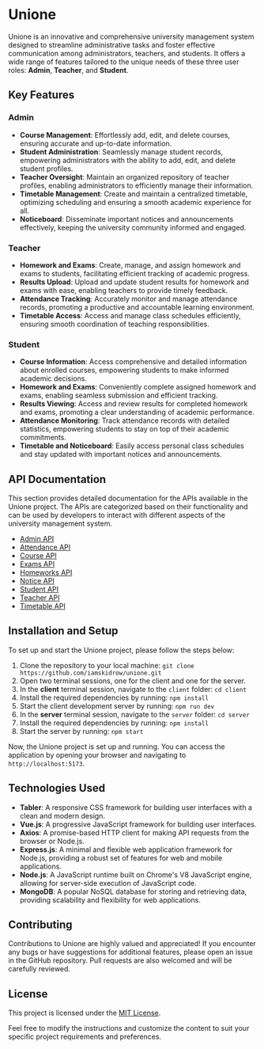 # Unione

Unione is an innovative and comprehensive university management system designed to streamline administrative tasks and foster effective communication among administrators, teachers, and students. It offers a wide range of features tailored to the unique needs of these three user roles: **Admin**, **Teacher**, and **Student**.

## Key Features

### Admin

- **Course Management**: Effortlessly add, edit, and delete courses, ensuring accurate and up-to-date information.
- **Student Administration**: Seamlessly manage student records, empowering administrators with the ability to add, edit, and delete student profiles.
- **Teacher Oversight**: Maintain an organized repository of teacher profiles, enabling administrators to efficiently manage their information.
- **Timetable Management**: Create and maintain a centralized timetable, optimizing scheduling and ensuring a smooth academic experience for all.
- **Noticeboard**: Disseminate important notices and announcements effectively, keeping the university community informed and engaged.

### Teacher

- **Homework and Exams**: Create, manage, and assign homework and exams to students, facilitating efficient tracking of academic progress.
- **Results Upload**: Upload and update student results for homework and exams with ease, enabling teachers to provide timely feedback.
- **Attendance Tracking**: Accurately monitor and manage attendance records, promoting a productive and accountable learning environment.
- **Timetable Access**: Access and manage class schedules efficiently, ensuring smooth coordination of teaching responsibilities.

### Student

- **Course Information**: Access comprehensive and detailed information about enrolled courses, empowering students to make informed academic decisions.
- **Homework and Exams**: Conveniently complete assigned homework and exams, enabling seamless submission and efficient tracking.
- **Results Viewing**: Access and review results for completed homework and exams, promoting a clear understanding of academic performance.
- **Attendance Monitoring**: Track attendance records with detailed statistics, empowering students to stay on top of their academic commitments.
- **Timetable and Noticeboard**: Easily access personal class schedules and stay updated with important notices and announcements.

## API Documentation

This section provides detailed documentation for the APIs available in the Unione project. The APIs are categorized based on their functionality and can be used by developers to interact with different aspects of the university management system.

- [Admin API](https://github.com/iamskidrow/unione/blob/main/Docs/API/Admin.md)
- [Attendance API](https://github.com/iamskidrow/unione/blob/main/Docs/API/Attendance.md)
- [Course API](https://github.com/iamskidrow/unione/blob/main/Docs/API/Course.md)
- [Exams API](https://github.com/iamskidrow/unione/blob/main/Docs/API/Exams.md)
- [Homeworks API](https://github.com/iamskidrow/unione/blob/main/Docs/API/Homeworks.md)
- [Notice API](https://github.com/iamskidrow/unione/blob/main/Docs/API/Notice.md)
- [Student API](https://github.com/iamskidrow/unione/blob/main/Docs/API/Student.md)
- [Teacher API](https://github.com/iamskidrow/unione/blob/main/Docs/API/Teacher.md)
- [Timetable API](https://github.com/iamskidrow/unione/blob/main/Docs/API/Timetable.md)


## Installation and Setup

To set up and start the Unione project, please follow the steps below:

1. Clone the repository to your local machine: `git clone https://github.com/iamskidrow/unione.git`
2. Open two terminal sessions, one for the client and one for the server.
3. In the **client** terminal session, navigate to the `client` folder: `cd client`
4. Install the required dependencies by running: `npm install`
5. Start the client development server by running: `npm run dev`
6. In the **server** terminal session, navigate to the `server` folder: `cd server`
7. Install the required dependencies by running: `npm install`
8. Start the server by running: `npm start`

Now, the Unione project is set up and running. You can access the application by opening your browser and navigating to `http://localhost:5173`.

## Technologies Used

- **Tabler**: A responsive CSS framework for building user interfaces with a clean and modern design.
- **Vue.js**: A progressive JavaScript framework for building user interfaces.
- **Axios**: A promise-based HTTP client for making API requests from the browser or Node.js.
- **Express.js**: A minimal and flexible web application framework for Node.js, providing a robust set of features for web and mobile applications.
- **Node.js**: A JavaScript runtime built on Chrome's V8 JavaScript engine, allowing for server-side execution of JavaScript code.
- **MongoDB**: A popular NoSQL database for storing and retrieving data, providing scalability and flexibility for web applications.

## Contributing

Contributions to Unione are highly valued and appreciated! If you encounter any bugs or have suggestions for additional features, please open an issue in the GitHub repository. Pull requests are also welcomed and will be carefully reviewed.

## License

This project is licensed under the [MIT License](LICENSE.md).

Feel free to modify the instructions and customize the content to suit your specific project requirements and preferences.
